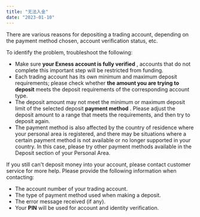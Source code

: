 ```yaml
---
title: "无法入金"
date: "2023-01-10"
---
```


<Ads></Ads> 

There are various reasons for depositing a trading account, depending on the payment method chosen, account verification status, etc.

To identify the problem, troubleshoot the following:

- Make sure **your Exness account is fully verified** , accounts that do not complete this important step will be restricted from funding.
- Each trading account has its own minimum and maximum deposit requirements; please check whether **the amount you are trying to deposit** meets the deposit requirements of the corresponding account type.
- The deposit amount may not meet the minimum or maximum deposit limit of the selected deposit **payment method** . Please adjust the deposit amount to a range that meets the requirements, and then try to deposit again.
- The payment method is also affected by the country of residence where your personal area is registered, and there may be situations where a certain payment method is not available or no longer supported in your country. In this case, please try other payment methods available in the Deposit section of your Personal Area.

If you still can't deposit money into your account, please contact customer service for more help. Please provide the following information when contacting:

- The account number of your trading account.
- The type of payment method used when making a deposit.
- The error message received (if any).
- Your **PIN** will be used for account and identity verification.
